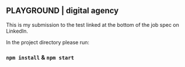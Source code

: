 ## PLAYGROUND | digital agency

This is my submission to the test linked at the bottom of the job spec on LinkedIn.

In the project directory please run:

### `npm install` & `npm start`